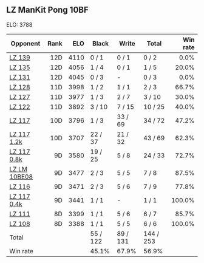 ## LZ ManKit Pong 10BF ##

ELO: 3788

Opponent | Rank | ELO | Black | Write | Total | Win rate
---------|-----:|----:|-------|-------|-------|-------:
[LZ 139](LZ%20139.md) | 12D | 4110 | 0 / 1 | 0 / 1 | 0 / 2 | 0.0%
[LZ 135](LZ%20135.md) | 12D | 4056 | 1 / 4 | 0 / 1 | 1 / 5 | 20.0%
[LZ 131](LZ%20131.md) | 12D | 4045 | 0 / 3 | - | 0 / 3 | 0.0%
[LZ 128](LZ%20128.md) | 11D | 3998 | 1 / 2 | 1 / 1 | 2 / 3 | 66.7%
[LZ 127](LZ%20127.md) | 11D | 3977 | 1 / 3 | 2 / 7 | 3 / 10 | 30.0%
[LZ 122](LZ%20122.md) | 11D | 3892 | 3 / 10 | 7 / 15 | 10 / 25 | 40.0%
[LZ 117](LZ%20117.md) | 10D | 3796 | 1 / 3 | 33 / 69 | 34 / 72 | 47.2%
[LZ 117 1.2k](LZ%20117%201.2k.md) | 10D | 3707 | 22 / 37 | 21 / 32 | 43 / 69 | 62.3%
[LZ 117 0.8k](LZ%20117%200.8k.md) | 9D | 3580 | 19 / 25 | 5 / 8 | 24 / 33 | 72.7%
[LZ LM 10BE08](LZ%20LM%2010BE08.md) | 9D | 3477 | 2 / 3 | 5 / 5 | 7 / 8 | 87.5%
[LZ 116](LZ%20116.md) | 9D | 3471 | 2 / 3 | 5 / 6 | 7 / 9 | 77.8%
[LZ 117 0.4k](LZ%20117%200.4k.md) | 9D | 3441 | 1 / 1 | - | 1 / 1 | 100.0%
[LZ 111](LZ%20111.md) | 8D | 3399 | 1 / 1 | 5 / 6 | 6 / 7 | 85.7%
[LZ 108](LZ%20108.md) | 8D | 3388 | 1 / 1 | 5 / 5 | 6 / 6 | 100.0%
Total | | | 55 / 122 | 89 / 131 | 144 / 253 | 
Win rate| | | 45.1% | 67.9% | 56.9% | 
